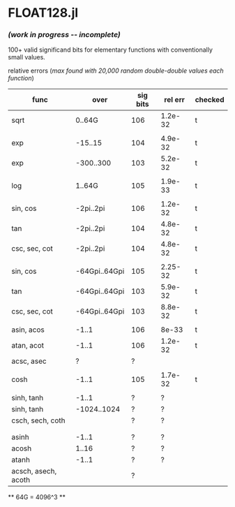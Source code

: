 # FLOAT128.jl  
### *(work in progress -- incomplete)*
100+ valid significand bits for elementary functions with conventionally small values.

  relative errors (*max found with 20,000 random double-double values each function*)


| func | over | sig bits | rel err | checked |
|------|------|-----------|---------|---------|
| sqrt | 0..64G | 106 | 1.2e-32 | t |
|      |             |     |       |  |
| exp  | -15..15   | 104 | 4.9e-32 |t  |
| exp  | -300..300   | 103 | 5.2e-32 |t |
|      |             |     |       | |
| log  |    1..64G   | 105 | 1.9e-33 |t  |
|      |             |     |       | |
| sin, cos  | -2pi..2pi   | 106 | 1.2e-32 | t |
| tan  | -2pi..2pi   | 104 | 4.8e-32 | t |
| csc, sec, cot | -2pi..2pi | 104 | 4.8e-32 | t |
|      |             |     |       | |
| sin, cos  | -64Gpi..64Gpi   | 105 | 2.25-32 | t |
| tan  | -64Gpi..64Gpi   | 103 | 5.9e-32 | t |
| csc, sec, cot | -64Gpi..64Gpi | 103 | 8.8e-32 | t |
|      |             |     |       |
| asin, acos  | -1..1     | 106 | 8e-33 | t |
| atan, acot  | -1..1   | 106 | 1.2e-32 | t |
| acsc, asec  | ? | ?  |  |
|      |             |     |       |
| cosh  | -1..1   | 105 | 1.7e-32 | t |
|      |             |     |       |
| sinh, tanh  | -1..1   | ? | ? | |
| sinh, tanh  | -1024..1024   | ? | ? | |
| csch, sech, coth  | | ?  | ? |
|      |            |     |       |
|      |            |     |       |
| asinh  | -1..1     | ? | ? |
| acosh  |  1..16     | ? | ? |
| atanh  | -1..1   | ? | ? |
| acsch, asech, acoth  | | ?  |  |

** 64G = 4096^3 **
